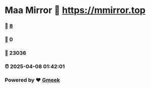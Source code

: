 # Maa Mirror :link: https://mmirror.top 
### :page_facing_up: [8](https://mmirror.top/tag.html) 
### :speech_balloon: 0 
### :hibiscus: 23036 
### :alarm_clock: 2025-04-08 01:42:01 
### Powered by :heart: [Gmeek](https://github.com/Meekdai/Gmeek)
